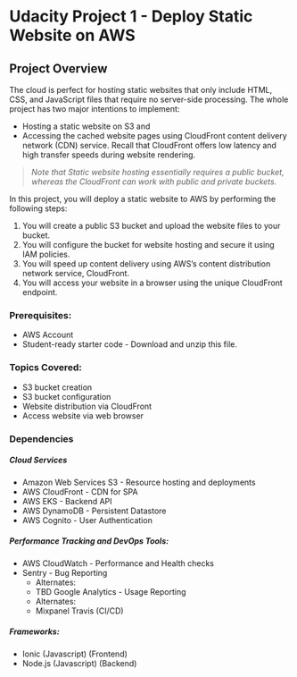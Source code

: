 # Udacity Project 1 - Deploy Static Website on AWS

## Project Overview
The cloud is perfect for hosting static websites that only include HTML, CSS, and JavaScript files that require no server-side processing. The whole project has two major intentions to implement:

- Hosting a static website on S3 and
- Accessing the cached website pages using CloudFront content delivery network (CDN) service. Recall that CloudFront offers low latency and high transfer speeds during website rendering.


> _Note that Static website hosting essentially requires a public bucket, whereas the CloudFront can work with public and private buckets._

In this project, you will deploy a static website to AWS by performing the following steps:

1. You will create a public S3 bucket and upload the website files to your bucket.
2. You will configure the bucket for website hosting and secure it using IAM policies.
3. You will speed up content delivery using AWS’s content distribution network service, CloudFront.
4. You will access your website in a browser using the unique CloudFront endpoint.

### Prerequisites:
- AWS Account
- Student-ready starter code - Download and unzip this file.
  
### Topics Covered:
- S3 bucket creation
- S3 bucket configuration
- Website distribution via CloudFront
- Access website via web browser

### Dependencies
##### Cloud Services
- Amazon Web Services S3 - Resource hosting and deployments
- AWS CloudFront - CDN for SPA
- AWS EKS - Backend API
- AWS DynamoDB - Persistent Datastore
- AWS Cognito - User Authentication

##### Performance Tracking and DevOps Tools:
- AWS CloudWatch - Performance and Health checks
- Sentry - Bug Reporting
  - Alternates:
  - TBD
Google Analytics - Usage Reporting
  - Alternates:
  - Mixpanel
Travis (CI/CD)

##### Frameworks:
- Ionic (Javascript) (Frontend)
- Node.js (Javascript) (Backend)
